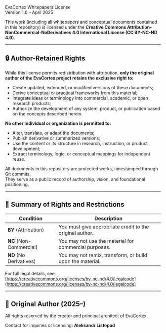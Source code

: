EvaCortex Whitepapers License  
Version 1.0 – April 2025

This work (including all whitepapers and conceptual documents contained in this repository) is licensed under the **Creative Commons Attribution-NonCommercial-NoDerivatives 4.0 International License (CC BY-NC-ND 4.0)**.

---

## 🔒 Author-Retained Rights

While this license permits redistribution with attribution, **only the original author of the EvaCortex project retains the exclusive right to:**

- Create updated, extended, or modified versions of these documents;
- Derive conceptual or practical frameworks from this material;
- Integrate ideas or terminology into commercial, academic, or open research products;
- Authorize the development of any system, product, or publication based on the concepts described herein.

**No other individual or organization is permitted to:**

- Alter, translate, or adapt the documents;
- Publish derivative or summarized versions;
- Use the content or its structure in research, instruction, or product development;
- Extract terminology, logic, or conceptual mappings for independent reuse.

All documents in this repository are protected works, timestamped through Git commits.  
They serve as a public record of authorship, vision, and foundational positioning.

---

## 🔗 Summary of Rights and Restrictions

| Condition | Description |
|----------|-------------|
| **BY** (Attribution) | You must give appropriate credit to the original author. |
| **NC** (Non-Commercial) | You may not use the material for commercial purposes. |
| **ND** (No Derivatives) | You may not remix, transform, or build upon the material. |

For full legal details, see:  
[https://creativecommons.org/licenses/by-nc-nd/4.0/legalcode](https://creativecommons.org/licenses/by-nc-nd/4.0/legalcode)

---

## 📎 Original Author (2025–)

All rights reserved by the creator and principal architect of EvaCortex.

Contact for inquiries or licensing: **Aleksandr Listopad**
